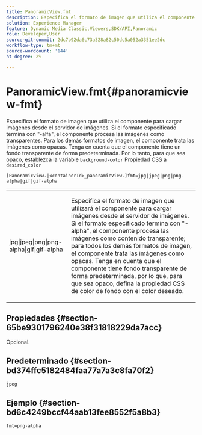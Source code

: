 ```yaml
---
title: PanoramicView.fmt
description: Especifica el formato de imagen que utiliza el componente para cargar imágenes desde el servidor de imágenes.
solution: Experience Manager
feature: Dynamic Media Classic,Viewers,SDK/API,Panoramic
role: Developer,User
source-git-commit: 2dc7b92da6c73a328a82c50dc5a052a3351ee2dc
workflow-type: tm+mt
source-wordcount: '144'
ht-degree: 2%

---
```


# PanoramicView.fmt{#panoramicview-fmt}

Especifica el formato de imagen que utiliza el componente para cargar imágenes desde el servidor de imágenes. Si el formato especificado termina con &quot;-alfa&quot;, el componente procesa las imágenes como transparentes. Para los demás formatos de imagen, el componente trata las imágenes como opacas. Tenga en cuenta que el componente tiene un fondo transparente de forma predeterminada. Por lo tanto, para que sea opaco, establezca la variable `background-color` Propiedad CSS a `desired_color`

`[PanoramicView.|<containerId>_panoramicView.]fmt=jpg|jpeg|png|png-alpha|gif|gif-alpha`

<table id="table_AE7AAFA9B4374E31B51D06511EB96401"> 
 <tbody> 
  <tr> 
   <td colname="col1"> <p> <span class="codeph"> jpg|jpeg|png|png-alpha|gif|gif-alpha </span> </p> </td> 
   <td colname="col2"> <p> Especifica el formato de imagen que utilizará el componente para cargar imágenes desde el servidor de imágenes. Si el formato especificado termina con "-alpha", el componente procesa las imágenes como contenido transparente; para todos los demás formatos de imagen, el componente trata las imágenes como opacas. Tenga en cuenta que el componente tiene fondo transparente de forma predeterminada, por lo que, para que sea opaco, defina la propiedad CSS de color de fondo con el color deseado. </p> </td> 
  </tr> 
 </tbody> 
</table>

## Propiedades {#section-65be9301796240e38f31818229da7acc}

Opcional.

## Predeterminado {#section-bd374ffc5182484faa77a7a3c8fa70f2}

`jpeg`

## Ejemplo {#section-bd6c4249bccf44aab13fee8552f5a8b3}

`fmt=png-alpha`
